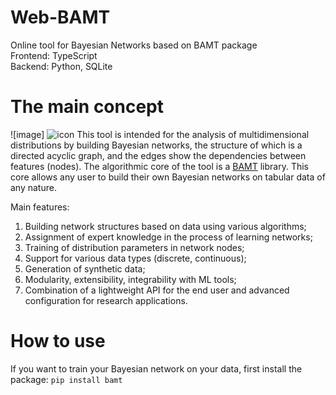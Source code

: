 # Web-BAMT
Online tool for Bayesian Networks based on BAMT package<br>
Frontend: TypeScript <br>
Backend: Python, SQLite <br>

# The main concept
![image] ![icon](https://user-images.githubusercontent.com/6116991/190202689-86890924-ea9e-4571-84cc-4fd8ca56cbc7.png)
This tool is intended for the analysis of multidimensional distributions by building Bayesian networks, the structure of which is a directed acyclic graph, and the edges show the dependencies between features (nodes). The algorithmic core of the tool is a [BAMT](https://github.com/ITMO-NSS-team/BAMT) library. This core allows any user to build their own Bayesian networks on tabular data of any nature.

Main features:
1. Building network structures based on data using various algorithms;
2. Assignment of expert knowledge in the process of learning networks;
3. Training of distribution parameters in network nodes;
4. Support for various data types (discrete, continuous);
5. Generation of synthetic data;
6. Modularity, extensibility, integrability with ML tools;
7. Combination of a lightweight API for the end user and advanced configuration for research applications.

# How to use
If you want to train your Bayesian network on your data, first install the package: `pip install bamt`


